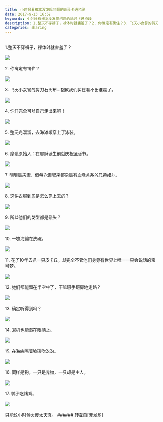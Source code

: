 ```yaml
---
title: 小时候看根本没发现问题的诡异卡通桥段
date: 2017-9-13 16:52
keywords: 小时候看根本没发现问题的诡异卡通桥段
description: 1.整天不穿裤子，裸体时就害羞了？2. 你确定有铐住？3. 飞天小女​​警的剪刀石头布…抱歉我们实在看不出谁赢了。4. 你们完全可以自己走出来吧！5. 整天光溜溜，去海滩却穿上了泳装。6. 摩登原始人：在耶稣诞生前就庆祝圣诞节。7. 明明是夫妻，但每次画起来都像是有血缘关系的兄弟姐妹。8. 这件衣服到底是怎么穿上去的？9. 所以他们的发型都是骨头？10. 一塊海綿在洗碗。11. 花了10年去抓一只皮卡丘，却完全不管他们身旁有世界上唯一一只会说话的宝可梦。12. 她们都能飘在半空中了，干嘛蹑手蹑脚地走路？13. 确定听得到吗？14. 耳机也能戴在眼睛上。15. 在海底隔着玻璃吹泡泡。16. 同样是狗，一只是宠物，一只却是主人。17. 鸭子吃烤鸡。只能说小时候太傻太天真。
categories: sharing
---
```

<td class="t_f" id="postmessage_882650">

<br/>
1.整天不穿裤子，裸体时就害羞了？<br/>
<br/>

<img aid="625166" data-cf-modified-3815b7946ae93935c01efd58-="" file="data/attachment/forum/201709/12/225010e1hmrucedb1ovsse.png.thumb.jpg" id="aimg_625166" inpost="1" onclick="" onmouseover="" src="http://www.flw.ph/data/attachment/forum/201709/12/225010e1hmrucedb1ovsse.png" style="cursor:pointer" zoomfile="data/attachment/forum/201709/12/225010e1hmrucedb1ovsse.png"/>


<br/>
<br/>
2. 你确定有铐住？<br/>
<br/>

<img aid="625167" data-cf-modified-3815b7946ae93935c01efd58-="" file="data/attachment/forum/201709/12/225012u022k8kt32z0y3yb.png.thumb.jpg" id="aimg_625167" inpost="1" onclick="" onmouseover="" src="http://www.flw.ph/data/attachment/forum/201709/12/225012u022k8kt32z0y3yb.png" style="cursor:pointer" zoomfile="data/attachment/forum/201709/12/225012u022k8kt32z0y3yb.png"/>


<br/>
<br/>
3. 飞天小女​​警的剪刀石头布…抱歉我们实在看不出谁赢了。<br/>
<br/>

<img aid="625168" data-cf-modified-3815b7946ae93935c01efd58-="" file="data/attachment/forum/201709/12/225013sqobkgootc45cb6g.png.thumb.jpg" id="aimg_625168" inpost="1" onclick="" onmouseover="" src="http://www.flw.ph/data/attachment/forum/201709/12/225013sqobkgootc45cb6g.png" style="cursor:pointer" zoomfile="data/attachment/forum/201709/12/225013sqobkgootc45cb6g.png"/>


<br/>
<br/>
4. 你们完全可以自己走出来吧！<br/>
<br/>

<img aid="625169" data-cf-modified-3815b7946ae93935c01efd58-="" file="data/attachment/forum/201709/12/225015wdzfcpk5b58x68cd.png.thumb.jpg" id="aimg_625169" inpost="1" onclick="" onmouseover="" src="http://www.flw.ph/data/attachment/forum/201709/12/225015wdzfcpk5b58x68cd.png" style="cursor:pointer" zoomfile="data/attachment/forum/201709/12/225015wdzfcpk5b58x68cd.png"/>


<br/>
<br/>
5. 整天光溜溜，去海滩却穿上了泳装。<br/>
<br/>

<img aid="625170" data-cf-modified-3815b7946ae93935c01efd58-="" file="data/attachment/forum/201709/12/225017wd22tfwmxfrx9nox.png.thumb.jpg" id="aimg_625170" inpost="1" onclick="" onmouseover="" src="http://www.flw.ph/data/attachment/forum/201709/12/225017wd22tfwmxfrx9nox.png" style="cursor:pointer" zoomfile="data/attachment/forum/201709/12/225017wd22tfwmxfrx9nox.png"/>


<br/>
<br/>
6. 摩登原始人：在耶稣诞生前就庆祝圣诞节。<br/>
<br/>

<img aid="625171" data-cf-modified-3815b7946ae93935c01efd58-="" file="data/attachment/forum/201709/12/225019u18xt6ta9tvx06p0.png.thumb.jpg" id="aimg_625171" inpost="1" onclick="" onmouseover="" src="http://www.flw.ph/data/attachment/forum/201709/12/225019u18xt6ta9tvx06p0.png" style="cursor:pointer" zoomfile="data/attachment/forum/201709/12/225019u18xt6ta9tvx06p0.png"/>


<br/>
<br/>
7. 明明是夫妻，但每次画起来都像是有血缘关系的兄弟姐妹。<br/>
<br/>

<img aid="625172" data-cf-modified-3815b7946ae93935c01efd58-="" file="data/attachment/forum/201709/12/225021n83zjmzbeelfdm8q.png.thumb.jpg" id="aimg_625172" inpost="1" onclick="" onmouseover="" src="http://www.flw.ph/data/attachment/forum/201709/12/225021n83zjmzbeelfdm8q.png" style="cursor:pointer" zoomfile="data/attachment/forum/201709/12/225021n83zjmzbeelfdm8q.png"/>


<br/>
<br/>
8. 这件衣服到底是怎么穿上去的？<br/>
<br/>

<img aid="625173" data-cf-modified-3815b7946ae93935c01efd58-="" file="data/attachment/forum/201709/12/225022loq2vbfp8obmk7cb.png.thumb.jpg" id="aimg_625173" inpost="1" onclick="" onmouseover="" src="http://www.flw.ph/data/attachment/forum/201709/12/225022loq2vbfp8obmk7cb.png" style="cursor:pointer" zoomfile="data/attachment/forum/201709/12/225022loq2vbfp8obmk7cb.png"/>


<br/>
<br/>
9. 所以他们的发型都是骨头？<br/>
<br/>

<img aid="625174" data-cf-modified-3815b7946ae93935c01efd58-="" file="data/attachment/forum/201709/12/225024v9ball99uzb1ysi9.png.thumb.jpg" id="aimg_625174" inpost="1" onclick="" onmouseover="" src="http://www.flw.ph/data/attachment/forum/201709/12/225024v9ball99uzb1ysi9.png" style="cursor:pointer" zoomfile="data/attachment/forum/201709/12/225024v9ball99uzb1ysi9.png"/>


<br/>
<br/>
10. 一塊海綿在洗碗。<br/>
<br/>

<img aid="625176" data-cf-modified-3815b7946ae93935c01efd58-="" file="data/attachment/forum/201709/12/225026v1kf562f5ky511yn.png.thumb.jpg" id="aimg_625176" inpost="1" onclick="" onmouseover="" src="http://www.flw.ph/data/attachment/forum/201709/12/225026v1kf562f5ky511yn.png" style="cursor:pointer" zoomfile="data/attachment/forum/201709/12/225026v1kf562f5ky511yn.png"/>


<br/>
<br/>
11. 花了10年去抓一只皮卡丘，却完全不管他们身旁有世界上唯一一只会说话的宝可梦。<br/>
<br/>

<img aid="625177" data-cf-modified-3815b7946ae93935c01efd58-="" file="data/attachment/forum/201709/12/225028sq73nfvigqi3bwzb.png.thumb.jpg" id="aimg_625177" inpost="1" onclick="" onmouseover="" src="http://www.flw.ph/data/attachment/forum/201709/12/225028sq73nfvigqi3bwzb.png" style="cursor:pointer" zoomfile="data/attachment/forum/201709/12/225028sq73nfvigqi3bwzb.png"/>


<br/>
<br/>
12. 她们都能飘在半空中了，干嘛蹑手蹑脚地走路？<br/>
<br/>

<img aid="625178" data-cf-modified-3815b7946ae93935c01efd58-="" file="data/attachment/forum/201709/12/225029l5p0bz9255f9bz21.png.thumb.jpg" id="aimg_625178" inpost="1" onclick="" onmouseover="" src="http://www.flw.ph/data/attachment/forum/201709/12/225029l5p0bz9255f9bz21.png" style="cursor:pointer" zoomfile="data/attachment/forum/201709/12/225029l5p0bz9255f9bz21.png"/>


<br/>
<br/>
13. 确定听得到吗？<br/>
<br/>

<img aid="625179" data-cf-modified-3815b7946ae93935c01efd58-="" file="data/attachment/forum/201709/12/225031z74hao4jdhwemkde.png.thumb.jpg" id="aimg_625179" inpost="1" onclick="" onmouseover="" src="http://www.flw.ph/data/attachment/forum/201709/12/225031z74hao4jdhwemkde.png" style="cursor:pointer" zoomfile="data/attachment/forum/201709/12/225031z74hao4jdhwemkde.png"/>


<br/>
<br/>
14. 耳机也能戴在眼睛上。<br/>
<br/>

<img aid="625180" data-cf-modified-3815b7946ae93935c01efd58-="" file="data/attachment/forum/201709/12/225033elc3mm53he9l019y.png.thumb.jpg" id="aimg_625180" inpost="1" onclick="" onmouseover="" src="http://www.flw.ph/data/attachment/forum/201709/12/225033elc3mm53he9l019y.png" style="cursor:pointer" zoomfile="data/attachment/forum/201709/12/225033elc3mm53he9l019y.png"/>


<br/>
<br/>
15. 在海底隔着玻璃吹泡泡。<br/>
<br/>

<img aid="625181" data-cf-modified-3815b7946ae93935c01efd58-="" file="data/attachment/forum/201709/12/225034zqba9zwq914ywjby.png.thumb.jpg" id="aimg_625181" inpost="1" onclick="" onmouseover="" src="http://www.flw.ph/data/attachment/forum/201709/12/225034zqba9zwq914ywjby.png" style="cursor:pointer" zoomfile="data/attachment/forum/201709/12/225034zqba9zwq914ywjby.png"/>


<br/>
<br/>
16. 同样是狗，一只是宠物，一只却是主人。<br/>
<br/>

<img aid="625182" data-cf-modified-3815b7946ae93935c01efd58-="" file="data/attachment/forum/201709/12/225036z3m3vve5aqavnqak.png.thumb.jpg" id="aimg_625182" inpost="1" onclick="" onmouseover="" src="http://www.flw.ph/data/attachment/forum/201709/12/225036z3m3vve5aqavnqak.png" style="cursor:pointer" zoomfile="data/attachment/forum/201709/12/225036z3m3vve5aqavnqak.png"/>


<br/>
<br/>
17. 鸭子吃烤鸡。<br/>
<br/>

<img aid="625183" data-cf-modified-3815b7946ae93935c01efd58-="" file="data/attachment/forum/201709/12/225038tyoicc8ccio7o6o8.png.thumb.jpg" id="aimg_625183" inpost="1" onclick="" onmouseover="" src="http://www.flw.ph/data/attachment/forum/201709/12/225038tyoicc8ccio7o6o8.png" style="cursor:pointer" zoomfile="data/attachment/forum/201709/12/225038tyoicc8ccio7o6o8.png"/>


<br/>
<br/>
只能说小时候太傻太天真。</td>
###### 转载自[菲龙网]
